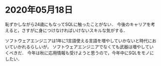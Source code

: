 # 2020年05月18日 


恥ずかしながら24歳にもなってSQLに触ったことがない．
今後のキャリアを考えると，さすがに身につけなければいけないスキルな気がする．


ソフトウェアエンジニアは1年に1言語使える言語を増やしていかないと時代においていかれるらしいが，
ソフトウェアエンジニアでなくても武器は増やしていくべきだ．
今年は秋に応用情報も受けようと思うので，今年中にSQLをモノにしたい．